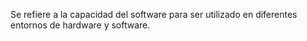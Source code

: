Se refiere a la capacidad del software para ser utilizado en diferentes entornos de hardware y software.